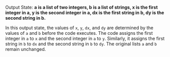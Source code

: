 Output State: **a is a list of two integers, b is a list of strings, x is the first integer in a, y is the second integer in a, dx is the first string in b, dy is the second string in b.**

In this output state, the values of `x`, `y`, `dx`, and `dy` are determined by the values of `a` and `b` before the code executes. The code assigns the first integer in `a` to `x` and the second integer in `a` to `y`. Similarly, it assigns the first string in `b` to `dx` and the second string in `b` to `dy`. The original lists `a` and `b` remain unchanged.